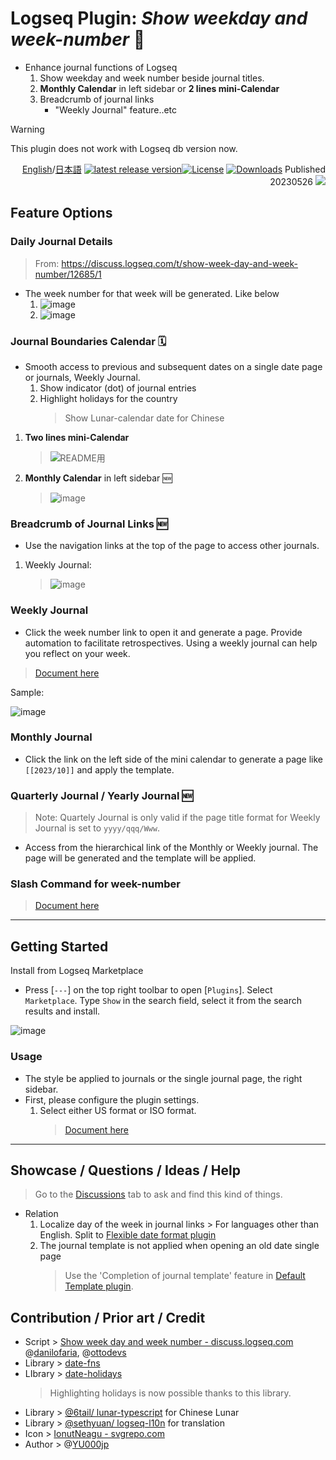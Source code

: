 # Logseq Plugin: *Show weekday and week-number* 📆

- Enhance journal functions of Logseq
  1. Show weekday and week number beside journal titles.
  1. **Monthly Calendar** in left sidebar or **2 lines mini-Calendar**
  1. Breadcrumb of journal links
     - "Weekly Journal" feature..etc

> [!WARNING]
This plugin does not work with Logseq db version now.

<div align="right">

[English](https://github.com/YU000jp/logseq-plugin-show-weekday-and-week-number/)/[日本語](https://github.com/YU000jp/logseq-plugin-show-weekday-and-week-number/blob/main/readme.ja.md) [![latest release version](https://img.shields.io/github/v/release/YU000jp/logseq-plugin-show-weekday-and-week-number)](https://github.com/YU000jp/logseq-plugin-show-weekday-and-week-number/releases)[![License](https://img.shields.io/github/license/YU000jp/logseq-plugin-show-weekday-and-week-number?color=blue)](https://github.com/YU000jp/logseq-plugin-show-weekday-and-week-number/LICENSE)
[![Downloads](https://img.shields.io/github/downloads/YU000jp/logseq-plugin-show-weekday-and-week-number/total.svg)](https://github.com/YU000jp/logseq-plugin-show-weekday-and-week-number/releases) Published 20230526 <a href="https://www.buymeacoffee.com/yu000japan"><img src="https://img.buymeacoffee.com/button-api/?text=Buy me a pizza&emoji=🍕&slug=yu000japan&button_colour=FFDD00&font_colour=000000&font_family=Poppins&outline_colour=000000&coffee_colour=ffffff" /></a>
</div>

## Feature Options

### Daily Journal Details

> From: https://discuss.logseq.com/t/show-week-day-and-week-number/12685/1
- The week number for that week will be generated. Like below
  1. ![image](https://github.com/YU000jp/logseq-plugin-show-weekday-and-week-number/assets/111847207/f47b8948-5e7a-4e16-a5ae-6966672742b1)
  1. ![image](https://github.com/YU000jp/logseq-plugin-show-weekday-and-week-number/assets/111847207/ee97c455-714e-45d2-9f9f-905798e298b4)

### Journal Boundaries Calendar 🗓️

- Smooth access to previous and subsequent dates on a single date page or journals, Weekly Journal.
  1. Show indicator (dot) of journal entries
  1. Highlight holidays for the country
     > Show Lunar-calendar date for Chinese

1. **Two lines mini-Calendar**

   > ![README用](https://github.com/YU000jp/logseq-plugin-show-weekday-and-week-number/assets/111847207/114708ab-0389-4c46-b962-00cb25e2070a)

 1. **Monthly Calendar** in left sidebar 🆕

    > ![image](https://github.com/user-attachments/assets/6d0e4c0e-1960-4db4-b559-154300db164d)

### Breadcrumb of Journal Links 🆕

- Use the navigation links at the top of the page to access other journals.
1. Weekly Journal:

   > ![image](https://github.com/user-attachments/assets/681ca83e-8295-4062-9e17-ec90ecee52e9)

### Weekly Journal

- Click the week number link to open it and generate a page. Provide automation to facilitate retrospectives. Using a weekly journal can help you reflect on your week.
> [Document here](https://github.com/YU000jp/logseq-plugin-show-weekday-and-week-number/wiki/Weekly-Journal)

Sample:

  ![image](https://github.com/YU000jp/logseq-plugin-show-weekday-and-week-number/assets/111847207/7c6be831-683d-454f-9950-153e5828fa48)

### Monthly Journal

- Click the link on the left side of the mini calendar to generate a page like `[[2023/10]]` and apply the template.

### Quarterly Journal / Yearly Journal 🆕

> Note: Quartely Journal is only valid if the page title format for Weekly Journal is set to `yyyy/qqq/Www`.
- Access from the hierarchical link of the Monthly or Weekly journal. The page will be generated and the template will be applied.

### Slash Command for week-number

> [Document here](https://github.com/YU000jp/logseq-plugin-show-weekday-and-week-number/wiki/Slash-Command)

---

## Getting Started

Install from Logseq Marketplace
  - Press [`---`] on the top right toolbar to open [`Plugins`]. Select `Marketplace`. Type `Show` in the search field, select it from the search results and install.

   ![image](https://github.com/YU000jp/logseq-plugin-show-weekday-and-week-number/assets/111847207/1cecf136-0843-43c9-a315-ba96eb9b34f3)

### Usage

- The style be applied to journals or the single journal page, the right sidebar.
- First, please configure the plugin settings.
  1. Select either US format or ISO format.
     > [Document here](https://github.com/YU000jp/logseq-plugin-show-weekday-and-week-number/wiki/Week-number-format)

---

## Showcase / Questions / Ideas / Help

> Go to the [Discussions](https://github.com/YU000jp/logseq-plugin-show-weekday-and-week-number/discussions) tab to ask and find this kind of things.

- Relation
  1. Localize day of the week in journal links > For languages other than English. Split to [Flexible date format plugin](https://github.com/YU000jp/logseq-plugin-flex-date-format)
  1. The journal template is not applied when opening an old date single page
     > Use the 'Completion of journal template' feature in [Default Template plugin](https://github.com/YU000jp/logseq-plugin-default-template).

## Contribution / Prior art / Credit

- Script > [Show week day and week number - discuss.logseq.com](https://discuss.logseq.com/t/show-week-day-and-week-number/12685/18) @[danilofaria](https://discuss.logseq.com/u/danilofaria/), @[ottodevs](https://discuss.logseq.com/u/ottodevs/)
- Library > [date-fns](https://date-fns.org/)
- LIbrary > [date-holidays](https://github.com/commenthol/date-holidays)
   > Highlighting holidays is now possible thanks to this library.
- Library > [@6tail/ lunar-typescript](https://github.com/6tail/lunar-typescript) for Chinese Lunar
- Library > [@sethyuan/ logseq-l10n](https://github.com/sethyuan/logseq-l10n) for translation
- Icon > [IonutNeagu - svgrepo.com](https://www.svgrepo.com/svg/490868/monday)
- Author > @[YU000jp](https://github.com/YU000jp)
